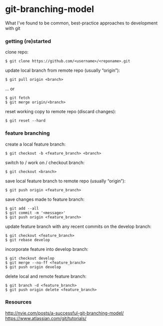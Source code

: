 # git-branching-model
What I've found to be common, best-practice approaches to development with git


### getting (re)started

clone repo:

    $ git clone https://github.com/<username>/<reponame>.git

update local branch from remote repo (usually “origin”):

    $ git pull origin <branch>

... or

    $ git fetch
    $ git merge origin/<branch>

reset working copy to remote repo (discard changes):

    $ git reset --hard


### feature branching

create a local feature branch:

    $ git checkout -b <feature_branch> <branch>

switch to / work on / checkout branch:

    $ git checkout <branch>

save local feature branch to remote repo (usually “origin”):

    $ git push origin <feature_branch>

save changes made to feature branch:

    $ git add --all
    $ git commit -m '<message>'
    $ git push origin <feature_branch>

update feature branch with any recent commits on the develop branch:

    $ git checkout <feature_branch>
    $ git rebase develop

incorporate feature into develop branch:

    $ git checkout develop
    $ git merge --no-ff <feature_branch>
    $ git push origin develop

delete local and remote feature branch:

    $ git branch -d <feature_branch>
    $ git push origin delete <feature_branch>


### Resources
http://nvie.com/posts/a-successful-git-branching-model/
https://www.atlassian.com/git/tutorials/

